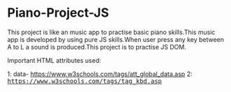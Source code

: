 # Piano-Project-JS
This project is like an music app to practise basic piano skills.This music app is developed by using pure JS skills.When user press any key between A to L a sound is produced.This project is to practise JS DOM.







Important HTML attributes used:


1: data-
https://www.w3schools.com/tags/att_global_data.asp
2: <kbd>
https://www.w3schools.com/tags/tag_kbd.asp
